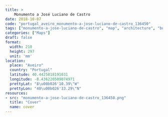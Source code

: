 ```yaml
---
title: > 
    Monumento a José Luciano de Castro
date: 2018-10-07
code: "portugal_aveiro_monumento-a-jose-luciano-de-castro_136450"
tags: ["monumento-a-jose-luciano-de-castro", "map", "architecture", "buildings", "Aveiro", "Portugal"]
categories: ["Maps"]
draft: false
format:
  width: 210
  height: 297
  unit: 'mm'
location:
  place: "Aveiro"
  country: "Portugal"
  latitude: 40.4425818191031
  longitude: -8.436220509074971
  prettyLat: "8\u00b026'10.39\"W"
  prettyLon: "40\u00b026'33.29\"N"
resources:
- src: "monumento-a-jose-luciano-de-castro_136450.png"
  title: "Cover"
  name: cover
---
```

